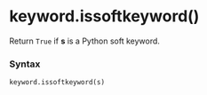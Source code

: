 # keyword.issoftkeyword()

Return `True` if **s** is a Python soft keyword.

### Syntax

```python
keyword.issoftkeyword(s)
```